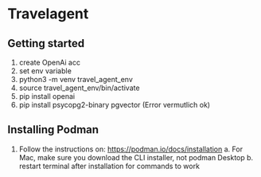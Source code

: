# Travelagent
## Getting started
1. create OpenAi acc
2. set env variable
3. python3 -m venv travel_agent_env
4. source travel_agent_env/bin/activate
5. pip install openai
6. pip install psycopg2-binary pgvector (Error vermutlich ok)

## Installing Podman
1. Follow the instructions on: https://podman.io/docs/installation
   a. For Mac, make sure you download the CLI installer, not podman Desktop
   b. restart terminal after installation for commands to work